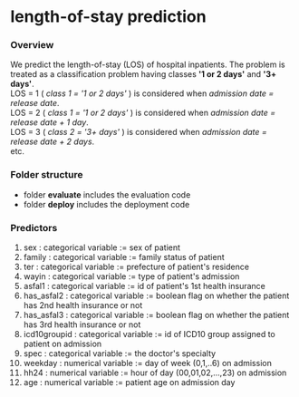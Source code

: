 # length-of-stay prediction
### Overview
We predict the length-of-stay (LOS) of hospital inpatients.
The problem is treated as a classification problem having classes **'1 or 2 days'** and **'3+ days'**.<br>
LOS = 1 ( _class 1 = '1 or 2 days'_ ) is considered when _admission date = release date_.<br>
LOS = 2 ( _class 1 = '1 or 2 days'_ ) is considered when _admission date = release date + 1 day_.<br>
LOS = 3 ( _class 2 = '3+ days'_ ) is considered when _admission date = release date + 2 days_.<br>
etc.

### Folder structure
- folder **evaluate** includes the evaluation code
- folder **deploy** includes the deployment code

### Predictors
1. sex : categorical variable := sex of patient
1. family : categorical variable := family status of patient
1. ter : categorical variable := prefecture of patient's residence
1. wayin : categorical variable := type of patient's admission
1. asfal1 : categorical variable := id of patient's 1st health insurance
1. has_asfal2 : categorical variable := boolean flag on whether the patient has 2nd health insurance or not
1. has_asfal3 : categorical variable := boolean flag on whether the patient has 3rd health insurance or not
1. icd10groupid : categorical variable := id of ICD10 group assigned to patient on admission
1. spec : categorical variable := the doctor's specialty
1. weekday : numerical variable := day of week (0,1,..6) on admission
1. hh24 : numerical variable := hour of day (00,01,02,...,23) on admission
1. age : numerical variable := patient age on admission day
